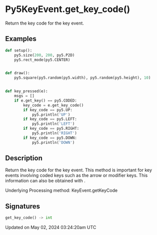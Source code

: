 # Py5KeyEvent.get_key_code()

Return the key code for the key event.

## Examples

<div class="example-table">

<div class="example-row"><div class="example-cell-image">

</div><div class="example-cell-code">

```python
def setup():
    py5.size(200, 200, py5.P2D)
    py5.rect_mode(py5.CENTER)


def draw():
    py5.square(py5.random(py5.width), py5.random(py5.height), 10)


def key_pressed(e):
    msgs = []
    if e.get_key() == py5.CODED:
        key_code = e.get_key_code()
        if key_code == py5.UP:
            py5.println('UP')
        if key_code == py5.LEFT:
            py5.println('LEFT')
        if key_code == py5.RIGHT:
            py5.println('RIGHT')
        if key_code == py5.DOWN:
            py5.println('DOWN')
```

</div></div>

</div>

## Description

Return the key code for the key event. This method is important for key events involving coded keys such as the arrow or modifier keys. This information can also be obtained with [](sketch_key_code).

Underlying Processing method: KeyEvent.getKeyCode

## Signatures

```python
get_key_code() -> int
```

Updated on May 02, 2024 03:24:20am UTC
